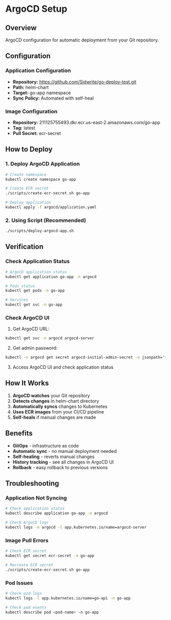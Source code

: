 # ArgoCD Setup

## Overview

ArgoCD configuration for automatic deployment from your Git repository.

## Configuration

### Application Configuration
- **Repository:** https://github.com/Sidwrite/go-deploy-test.git
- **Path:** helm-chart
- **Target:** go-app namespace
- **Sync Policy:** Automated with self-heal

### Image Configuration
- **Repository:** 211125755493.dkr.ecr.us-east-2.amazonaws.com/go-app
- **Tag:** latest
- **Pull Secret:** ecr-secret

## How to Deploy

### 1. Deploy ArgoCD Application
```bash
# Create namespace
kubectl create namespace go-app

# Create ECR secret
./scripts/create-ecr-secret.sh go-app

# Deploy application
kubectl apply -f argocd/application.yaml
```

### 2. Using Script (Recommended)
```bash
./scripts/deploy-argocd-app.sh
```

## Verification

### Check Application Status
```bash
# ArgoCD application status
kubectl get application go-app -n argocd

# Pods status
kubectl get pods -n go-app

# Services
kubectl get svc -n go-app
```

### Check ArgoCD UI
1. Get ArgoCD URL:
```bash
kubectl get svc -n argocd argocd-server
```

2. Get admin password:
```bash
kubectl -n argocd get secret argocd-initial-admin-secret -o jsonpath="{.data.password}" | base64 -d
```

3. Access ArgoCD UI and check application status

## How It Works

1. **ArgoCD watches** your Git repository
2. **Detects changes** in helm-chart directory
3. **Automatically syncs** changes to Kubernetes
4. **Uses ECR images** from your CI/CD pipeline
5. **Self-heals** if manual changes are made

## Benefits

- **GitOps** - infrastructure as code
- **Automatic sync** - no manual deployment needed
- **Self-healing** - reverts manual changes
- **History tracking** - see all changes in ArgoCD UI
- **Rollback** - easy rollback to previous versions

## Troubleshooting

### Application Not Syncing
```bash
# Check application status
kubectl describe application go-app -n argocd

# Check ArgoCD logs
kubectl logs -n argocd -l app.kubernetes.io/name=argocd-server
```

### Image Pull Errors
```bash
# Check ECR secret
kubectl get secret ecr-secret -n go-app

# Recreate ECR secret
./scripts/create-ecr-secret.sh go-app
```

### Pod Issues
```bash
# Check pod logs
kubectl logs -l app.kubernetes.io/name=go-api -n go-app

# Check pod events
kubectl describe pod <pod-name> -n go-app
```

